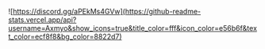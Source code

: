 ![https://discord.gg/aPEkMs4GVw](https://github-readme-stats.vercel.app/api?username=Axmyo&show_icons=true&title_color=fff&icon_color=e56b6f&text_color=ecf8f8&bg_color=8822d7)
